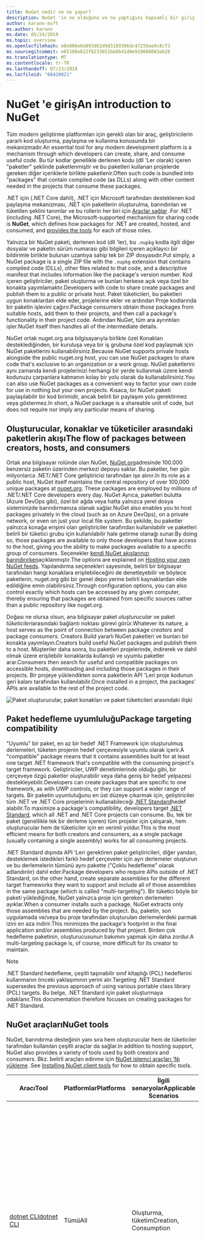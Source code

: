 ```yaml
---
title: NuGet nedir ve ne yapar?
description: NuGet 'in ne olduğunu ve ne yaptığını kapsamlı bir giriş
author: karann-msft
ms.author: karann
ms.date: 05/24/2019
ms.topic: overview
ms.openlocfilehash: e8e806e0a893d62d9d3189396dc47250ae9c8cf3
ms.sourcegitcommit: e65180e622f6233b51bb0b41d0e919688083eb26
ms.translationtype: MT
ms.contentlocale: tr-TR
ms.lasthandoff: 07/23/2019
ms.locfileid: "68420021"
---
```

# <a name="an-introduction-to-nuget"></a><span data-ttu-id="28ae1-103">NuGet 'e giriş</span><span class="sxs-lookup"><span data-stu-id="28ae1-103">An introduction to NuGet</span></span>

<span data-ttu-id="28ae1-104">Tüm modern geliştirme platformları için gerekli olan bir araç, geliştiricilerin yararlı kod oluşturma, paylaşma ve kullanma konusunda bir mekanizmadır.</span><span class="sxs-lookup"><span data-stu-id="28ae1-104">An essential tool for any modern development platform is a mechanism through which developers can create, share, and consume useful code.</span></span> <span data-ttu-id="28ae1-105">Bu tür kodlar genellikle derlenen kodu (dll 'Ler olarak) içeren "paketler" şeklinde paketlenmiştir ve bu paketleri kullanan projelerde gereken diğer içeriklerle birlikte paketlenir.</span><span class="sxs-lookup"><span data-stu-id="28ae1-105">Often such code is bundled into "packages" that contain compiled code (as DLLs) along with other content needed in the projects that consume these packages.</span></span>

<span data-ttu-id="28ae1-106">.NET için (.NET Core dahil), .NET için Microsoft tarafından desteklenen kod paylaşma mekanizması, .NET için paketlerin oluşturulma, barındırılan ve tüketilen şeklini tanımlar ve bu rollerin her biri için [Araçlar sağlar](install-nuget-client-tools.md) .</span><span class="sxs-lookup"><span data-stu-id="28ae1-106">For .NET (including .NET Core), the Microsoft-supported mechanism for sharing code is **NuGet**, which defines how packages for .NET are created, hosted, and consumed, and [provides the tools](install-nuget-client-tools.md) for each of those roles.</span></span>

<span data-ttu-id="28ae1-107">Yalnızca bir NuGet paketi, derlenen kod (dll 'ler), bu `.nupkg` kodla ilgili diğer dosyalar ve paketin sürüm numarası gibi bilgileri içeren açıklayıcı bir bildirimle birlikte bulunan uzantıya sahip tek bir ZIP dosyasıdır.</span><span class="sxs-lookup"><span data-stu-id="28ae1-107">Put simply, a NuGet package is a single ZIP file with the `.nupkg` extension that contains compiled code (DLLs), other files related to that code, and a descriptive manifest that includes information like the package's version number.</span></span> <span data-ttu-id="28ae1-108">Kod içeren geliştiriciler, paket oluşturma ve bunları herkese açık veya özel bir konakta yayımlamaktır.</span><span class="sxs-lookup"><span data-stu-id="28ae1-108">Developers with code to share create packages and publish them to a public or private host.</span></span> <span data-ttu-id="28ae1-109">Paket tüketicileri, bu paketleri uygun konaklardan elde eder, projelerine ekler ve ardından Proje kodlarında bir paketin işlevini çağırır.</span><span class="sxs-lookup"><span data-stu-id="28ae1-109">Package consumers obtain those packages from suitable hosts, add them to their projects, and then call a package's functionality in their project code.</span></span> <span data-ttu-id="28ae1-110">Ardından NuGet, tüm ara ayrıntıları işler.</span><span class="sxs-lookup"><span data-stu-id="28ae1-110">NuGet itself then handles all of the intermediate details.</span></span>

<span data-ttu-id="28ae1-111">NuGet ortak nuget.org ana bilgisayarıyla birlikte özel Konakları desteklediğinden, bir kuruluşa veya bir iş grubuna özel kod paylaşmak için NuGet paketlerini kullanabilirsiniz.</span><span class="sxs-lookup"><span data-stu-id="28ae1-111">Because NuGet supports private hosts alongside the public nuget.org host, you can use NuGet packages to share code that's exclusive to an organization or a work group.</span></span> <span data-ttu-id="28ae1-112">NuGet paketlerini aynı zamanda kendi projelerinizi herhangi bir yerde kullanmak üzere kendi kodunuzu çarpanlara katmanın kolay bir yolu olarak da kullanabilirsiniz.</span><span class="sxs-lookup"><span data-stu-id="28ae1-112">You can also use NuGet packages as a convenient way to factor your own code for use in nothing but your own projects.</span></span> <span data-ttu-id="28ae1-113">Kısaca, bir NuGet paketi paylaşılabilir bir kod birimidir, ancak belirli bir paylaşım yolu gerektirmez veya göstermez.</span><span class="sxs-lookup"><span data-stu-id="28ae1-113">In short, a NuGet package is a shareable unit of code, but does not require nor imply any particular means of sharing.</span></span>

## <a name="the-flow-of-packages-between-creators-hosts-and-consumers"></a><span data-ttu-id="28ae1-114">Oluşturucular, konaklar ve tüketiciler arasındaki paketlerin akışı</span><span class="sxs-lookup"><span data-stu-id="28ae1-114">The flow of packages between creators, hosts, and consumers</span></span>

<span data-ttu-id="28ae1-115">Ortak ana bilgisayar rolünde olan NuGet, [NuGet.org](https://www.nuget.org)adresinde 100.000 benzersiz paketin üzerinden merkezi depoyu saklar. Bu paketler, her gün milyonlarca .NET/.NET Core geliştiricisi tarafından işe alınır.</span><span class="sxs-lookup"><span data-stu-id="28ae1-115">In its role as a public host, NuGet itself maintains the central repository of over 100,000 unique packages at [nuget.org](https://www.nuget.org). These packages are employed by millions of .NET/.NET Core developers every day.</span></span> <span data-ttu-id="28ae1-116">NuGet Ayrıca, paketleri bulutta (Azure DevOps gibi), özel bir ağda veya hatta yalnızca yerel dosya sisteminizde barındırmanıza olanak sağlar.</span><span class="sxs-lookup"><span data-stu-id="28ae1-116">NuGet also enables you to host packages privately in the cloud (such as on Azure DevOps), on a private network, or even on just your local file system.</span></span> <span data-ttu-id="28ae1-117">Bu şekilde, bu paketler yalnızca konağa erişimi olan geliştiriciler tarafından kullanılabilir ve paketleri belirli bir tüketici grubu için kullanılabilir hale getirme olanağı sunar.</span><span class="sxs-lookup"><span data-stu-id="28ae1-117">By doing so, those packages are available to only those developers that have access to the host, giving you the ability to make packages available to a specific group of consumers.</span></span> <span data-ttu-id="28ae1-118">Seçenekler [kendi NuGet akışlarınızı barındırırken](hosting-packages/overview.md)açıklanmıştır.</span><span class="sxs-lookup"><span data-stu-id="28ae1-118">The options are explained on [Hosting your own NuGet feeds](hosting-packages/overview.md).</span></span> <span data-ttu-id="28ae1-119">Yapılandırma seçenekleri sayesinde, belirli bir bilgisayar tarafından hangi konaklara erişilebileceğini de denetleyebilir ve böylece paketlerin, nuget.org gibi bir genel depo yerine belirli kaynaklardan elde edildiğine emin olabilirsiniz.</span><span class="sxs-lookup"><span data-stu-id="28ae1-119">Through configuration options, you can also control exactly which hosts can be accessed by any given computer, thereby ensuring that packages are obtained from specific sources rather than a public repository like nuget.org.</span></span>

<span data-ttu-id="28ae1-120">Doğası ne olursa olsun, ana bilgisayar paket *oluşturucular* ve paket *tüketicileri*arasındaki bağlantı noktası görevi görür.</span><span class="sxs-lookup"><span data-stu-id="28ae1-120">Whatever its nature, a host serves as the point of connection between package *creators* and package *consumers*.</span></span> <span data-ttu-id="28ae1-121">Creators Build yararlı NuGet paketleri ve bunları bir konakta yayımlayın.</span><span class="sxs-lookup"><span data-stu-id="28ae1-121">Creators build useful NuGet packages and publish them to a host.</span></span> <span data-ttu-id="28ae1-122">Müşteriler daha sonra, bu paketleri projelerinde, indirerek ve dahil olmak üzere erişilebilir konaklarda kullanışlı ve uyumlu paketler arar.</span><span class="sxs-lookup"><span data-stu-id="28ae1-122">Consumers then search for useful and compatible packages on accessible hosts, downloading and including those packages in their projects.</span></span> <span data-ttu-id="28ae1-123">Bir projeye yüklendikten sonra paketlerin API 'Leri proje kodunun geri kalanı tarafından kullanılabilir.</span><span class="sxs-lookup"><span data-stu-id="28ae1-123">Once installed in a project, the packages' APIs are available to the rest of the project code.</span></span>

![Paket oluşturucular, paket konakları ve paket tüketicileri arasındaki ilişki](media/nuget-roles.png)

## <a name="package-targeting-compatibility"></a><span data-ttu-id="28ae1-125">Paket hedefleme uyumluluğu</span><span class="sxs-lookup"><span data-stu-id="28ae1-125">Package targeting compatibility</span></span>

<span data-ttu-id="28ae1-126">"Uyumlu" bir paket, en az bir hedef .NET Framework için oluşturulmuş derlemeleri, tüketen projenin hedef çerçevesiyle uyumlu olarak içerir.</span><span class="sxs-lookup"><span data-stu-id="28ae1-126">A "compatible" package means that it contains assemblies built for at least one target .NET framework that's compatible with the consuming project's target framework.</span></span> <span data-ttu-id="28ae1-127">Geliştiriciler, UWP denetimlerinde olduğu gibi, bir çerçeveye özgü paketler oluşturabilir veya daha geniş bir hedef yelpazesi destekleyebilir.</span><span class="sxs-lookup"><span data-stu-id="28ae1-127">Developers can create packages that are specific to one framework, as with UWP controls, or they can support a wider range of targets.</span></span> <span data-ttu-id="28ae1-128">Bir paketin uyumluluğunu en üst düzeye çıkarmak için, geliştiriciler tüm .NET ve .NET Core projelerinin kullanabileceği [.NET Standard](/dotnet/standard/net-standard)hedef alabilir.</span><span class="sxs-lookup"><span data-stu-id="28ae1-128">To maximize a package's compatibility, developers target [.NET Standard](/dotnet/standard/net-standard), which all .NET and .NET Core projects can consume.</span></span> <span data-ttu-id="28ae1-129">Bu, tek bir paket (genellikle tek bir derleme içeren) tüm projeler için çalışarak, hem oluşturucular hem de tüketiciler için en verimli yoldur.</span><span class="sxs-lookup"><span data-stu-id="28ae1-129">This is the most efficient means for both creators and consumers, as a single package (usually containing a single assembly) works for all consuming projects.</span></span>

<span data-ttu-id="28ae1-130">.NET Standard dışında API 'Leri gerektiren paket geliştiricileri, diğer yandan, desteklemek istedikleri farklı hedef çerçeveler için ayrı derlemeler oluşturun ve bu derlemelerin tümünü aynı pakette ("Çoklu hedefleme" olarak adlandırılır) dahil eder.</span><span class="sxs-lookup"><span data-stu-id="28ae1-130">Package developers who require APIs outside of .NET Standard, on the other hand, create separate assemblies for the different target frameworks they want to support and include all of those assemblies in the same package (which is called "multi-targeting").</span></span> <span data-ttu-id="28ae1-131">Bir tüketici böyle bir paketi yüklediğinde, NuGet yalnızca proje için gereken derlemeleri ayıklar.</span><span class="sxs-lookup"><span data-stu-id="28ae1-131">When a consumer installs such a package, NuGet extracts only those assemblies that are needed by the project.</span></span> <span data-ttu-id="28ae1-132">Bu, paketin, son uygulamada ve/veya bu proje tarafından oluşturulan derlemelerdeki parmak izini en aza indirir.</span><span class="sxs-lookup"><span data-stu-id="28ae1-132">This minimizes the package's footprint in the final application and/or assemblies produced by that project.</span></span> <span data-ttu-id="28ae1-133">Birden çok hedefleme paketinin, oluşturucusunun bakımını yapmak için daha zordur.</span><span class="sxs-lookup"><span data-stu-id="28ae1-133">A multi-targeting package is, of course, more difficult for its creator to maintain.</span></span>

> [!Note]
> <span data-ttu-id="28ae1-134">.NET Standard hedefleme, çeşitli taşınabilir sınıf kitaplığı (PCL) hedeflerini kullanmanın önceki yaklaşımının yerini alır.</span><span class="sxs-lookup"><span data-stu-id="28ae1-134">Targeting .NET Standard supersedes the previous approach of using various portable class library (PCL) targets.</span></span> <span data-ttu-id="28ae1-135">Bu belge, .NET Standard için paket oluşturmaya odaklanır.</span><span class="sxs-lookup"><span data-stu-id="28ae1-135">This documentation therefore focuses on creating packages for .NET Standard.</span></span>

## <a name="nuget-tools"></a><span data-ttu-id="28ae1-136">NuGet araçları</span><span class="sxs-lookup"><span data-stu-id="28ae1-136">NuGet tools</span></span>

<span data-ttu-id="28ae1-137">NuGet, barındırma desteğinin yanı sıra hem oluşturucular hem de tüketiciler tarafından kullanılan çeşitli araçlar da sağlar.</span><span class="sxs-lookup"><span data-stu-id="28ae1-137">In addition to hosting support, NuGet also provides a variety of tools used by both creators and consumers.</span></span> <span data-ttu-id="28ae1-138">Bkz. belirli araçları edinme için [NuGet istemci araçları 'Nı yükleme](install-nuget-client-tools.md) .</span><span class="sxs-lookup"><span data-stu-id="28ae1-138">See [Installing NuGet client tools](install-nuget-client-tools.md) for how to obtain specific tools.</span></span>

| <span data-ttu-id="28ae1-139">Aracı</span><span class="sxs-lookup"><span data-stu-id="28ae1-139">Tool</span></span> | <span data-ttu-id="28ae1-140">Platformlar</span><span class="sxs-lookup"><span data-stu-id="28ae1-140">Platforms</span></span> | <span data-ttu-id="28ae1-141">İlgili senaryolar</span><span class="sxs-lookup"><span data-stu-id="28ae1-141">Applicable Scenarios</span></span> | <span data-ttu-id="28ae1-142">Açıklama</span><span class="sxs-lookup"><span data-stu-id="28ae1-142">Description</span></span> |
| --- | --- | --- | --- |
| [<span data-ttu-id="28ae1-143">dotnet CLI</span><span class="sxs-lookup"><span data-stu-id="28ae1-143">dotnet CLI</span></span>](consume-packages/install-use-packages-dotnet-cli.md) | <span data-ttu-id="28ae1-144">Tümü</span><span class="sxs-lookup"><span data-stu-id="28ae1-144">All</span></span> | <span data-ttu-id="28ae1-145">Oluşturma, tüketim</span><span class="sxs-lookup"><span data-stu-id="28ae1-145">Creation, Consumption</span></span> | <span data-ttu-id="28ae1-146">.NET Core ve .NET Standard kitaplıkları için CLı aracı ve .NET Framework hedefi olan SDK stili projeler için (bkz. [SDK özniteliği](/dotnet/core/tools/csproj#additions)).</span><span class="sxs-lookup"><span data-stu-id="28ae1-146">CLI tool for .NET Core and .NET Standard libraries, and for SDK-style projects that target .NET Framework (see [SDK attribute](/dotnet/core/tools/csproj#additions)).</span></span> <span data-ttu-id="28ae1-147">, Doğrudan .NET Core araç zinciri içinde belirli NuGet CLı özellikleri sağlar.</span><span class="sxs-lookup"><span data-stu-id="28ae1-147">Provides certain NuGet CLI capabilities directly within the .NET Core tool chain.</span></span> <span data-ttu-id="28ae1-148">`nuget.exe` CLI ile birlikte DotNet CLI, Visual Studio projeleriyle etkileşime girmiyor.</span><span class="sxs-lookup"><span data-stu-id="28ae1-148">As with the `nuget.exe` CLI, the dotnet CLI does not interact with Visual Studio projects.</span></span> |
| [<span data-ttu-id="28ae1-149">nuget.exe CLI</span><span class="sxs-lookup"><span data-stu-id="28ae1-149">nuget.exe CLI</span></span>](consume-packages/install-use-packages-nuget-cli.md) | <span data-ttu-id="28ae1-150">Tümü</span><span class="sxs-lookup"><span data-stu-id="28ae1-150">All</span></span> | <span data-ttu-id="28ae1-151">Oluşturma, tüketim</span><span class="sxs-lookup"><span data-stu-id="28ae1-151">Creation, Consumption</span></span> | <span data-ttu-id="28ae1-152">.NET Standard kitaplıklarını hedefleyen .NET Framework kitaplıkları ve SDK olmayan projeler için CLı aracı.</span><span class="sxs-lookup"><span data-stu-id="28ae1-152">CLI tool for .NET Framework libraries and non-SDK-style projects that target .NET Standard libraries.</span></span> <span data-ttu-id="28ae1-153">Özellikle paket oluşturucuları, bazı ve yalnızca tüketicilere uygulanan ve her ikisine de uygulanan bazı komutlarla, tüm NuGet yeteneklerini sağlar.</span><span class="sxs-lookup"><span data-stu-id="28ae1-153">Provides all NuGet capabilities, with some commands applying specifically to package creators, some applying only to consumers, and others applying to both.</span></span> <span data-ttu-id="28ae1-154">Örneğin, paket oluşturucuları, çeşitli derlemelerden `nuget pack` ve ilgili dosyalardan bir paket oluşturmak için komutunu kullanır, paket `nuget install` tüketicileri bir proje klasörüne paketleri dahil etmek için kullanır ve herkes NuGet yapılandırmasını ayarlamak `nuget config` için kullanır değişkenlerinin.</span><span class="sxs-lookup"><span data-stu-id="28ae1-154">For example, package creators use the `nuget pack` command to create a package from various assemblies and related files, package consumers use `nuget install` to include packages in a project folder, and everyone uses `nuget config` to set NuGet configuration variables.</span></span> <span data-ttu-id="28ae1-155">Platformdan bağımsız bir araç olan NuGet CLı, Visual Studio projeleriyle etkileşime girmiyor.</span><span class="sxs-lookup"><span data-stu-id="28ae1-155">As a platform-agnostic tool, the NuGet CLI does not interact with Visual Studio projects.</span></span> |
| [<span data-ttu-id="28ae1-156">Paket Yöneticisi Konsolu</span><span class="sxs-lookup"><span data-stu-id="28ae1-156">Package Manager Console</span></span>](consume-packages/install-use-packages-powershell.md) | <span data-ttu-id="28ae1-157">Windows üzerinde Visual Studio</span><span class="sxs-lookup"><span data-stu-id="28ae1-157">Visual Studio on Windows</span></span> | <span data-ttu-id="28ae1-158">Tüketim</span><span class="sxs-lookup"><span data-stu-id="28ae1-158">Consumption</span></span> | <span data-ttu-id="28ae1-159">Visual Studio projelerindeki paketleri yüklemek ve yönetmek için [PowerShell komutları](reference/Powershell-Reference.md) sağlar.</span><span class="sxs-lookup"><span data-stu-id="28ae1-159">Provides [PowerShell commands](reference/Powershell-Reference.md) for installing and managing packages in Visual Studio projects.</span></span> |
| [<span data-ttu-id="28ae1-160">Paket Yöneticisi UI</span><span class="sxs-lookup"><span data-stu-id="28ae1-160">Package Manager UI</span></span>](consume-packages/install-use-packages-visual-studio.md) | <span data-ttu-id="28ae1-161">Windows üzerinde Visual Studio</span><span class="sxs-lookup"><span data-stu-id="28ae1-161">Visual Studio on Windows</span></span> | <span data-ttu-id="28ae1-162">Tüketim</span><span class="sxs-lookup"><span data-stu-id="28ae1-162">Consumption</span></span> | <span data-ttu-id="28ae1-163">, Visual Studio projelerindeki paketleri yüklemek ve yönetmek için kullanımı kolay bir kullanıcı arabirimi sağlar.</span><span class="sxs-lookup"><span data-stu-id="28ae1-163">Provides an easy-to-use UI for installing and managing packages in Visual Studio projects.</span></span> |
| [<span data-ttu-id="28ae1-164">NuGet Kullanıcı arabirimini yönetme</span><span class="sxs-lookup"><span data-stu-id="28ae1-164">Manage NuGet UI</span></span>](/visualstudio/mac/nuget-walkthrough) | <span data-ttu-id="28ae1-165">Mac için Visual Studio</span><span class="sxs-lookup"><span data-stu-id="28ae1-165">Visual Studio for Mac</span></span> | <span data-ttu-id="28ae1-166">Tüketim</span><span class="sxs-lookup"><span data-stu-id="28ae1-166">Consumption</span></span> | <span data-ttu-id="28ae1-167">Mac için Visual Studio projelerindeki paketleri yüklemek ve yönetmek için kullanımı kolay bir kullanıcı arabirimi sağlar.</span><span class="sxs-lookup"><span data-stu-id="28ae1-167">Provide an easy-to-use UI for installing and managing packages in Visual Studio for Mac projects.</span></span> |
| [<span data-ttu-id="28ae1-168">MSBuild</span><span class="sxs-lookup"><span data-stu-id="28ae1-168">MSBuild</span></span>](reference/msbuild-targets.md) | <span data-ttu-id="28ae1-169">Windows</span><span class="sxs-lookup"><span data-stu-id="28ae1-169">Windows</span></span> | <span data-ttu-id="28ae1-170">Oluşturma, tüketim</span><span class="sxs-lookup"><span data-stu-id="28ae1-170">Creation, Consumption</span></span> | <span data-ttu-id="28ae1-171">Doğrudan MSBuild araç zinciri aracılığıyla bir projede kullanılan paketleri ve geri yükleme paketlerini oluşturma yeteneği sağlar.</span><span class="sxs-lookup"><span data-stu-id="28ae1-171">Provides the ability to create packages and restore packages used in a project directly through the MSBuild tool chain.</span></span> |

<span data-ttu-id="28ae1-172">Gördüğünüz gibi, birlikte çalıştığınız NuGet araçları, paketleri oluşturma, kullanma veya yayımlama ve üzerinde çalıştığınız platformu önemli ölçüde temel alır.</span><span class="sxs-lookup"><span data-stu-id="28ae1-172">As you can see, the NuGet tools you work with depend greatly on whether you're creating, consuming, or publishing packages, and the platform on which you're working.</span></span> <span data-ttu-id="28ae1-173">Paket oluşturucuları, genellikle diğer NuGet paketlerinde bulunan işlevselliğin üzerine inşa ettikleri tüketicilerlerdir.</span><span class="sxs-lookup"><span data-stu-id="28ae1-173">Package creators are typically also consumers, as they build on top of functionality that exists in other NuGet packages.</span></span> <span data-ttu-id="28ae1-174">Tabii ki bu paketler yine de diğerleri için de değişebilir.</span><span class="sxs-lookup"><span data-stu-id="28ae1-174">And those packages, of course, may in turn depend on still others.</span></span>

<span data-ttu-id="28ae1-175">Daha fazla bilgi için [paket oluşturma iş akışı](create-packages/Overview-and-Workflow.md) ve [paket tüketimi iş akışı](consume-packages/Overview-and-Workflow.md) makaleleriyle başlayın.</span><span class="sxs-lookup"><span data-stu-id="28ae1-175">For more information, start with the [Package creation workflow](create-packages/Overview-and-Workflow.md) and [Package consumption workflow](consume-packages/Overview-and-Workflow.md) articles.</span></span>

## <a name="managing-dependencies"></a><span data-ttu-id="28ae1-176">Bağımlılıkları yönetme</span><span class="sxs-lookup"><span data-stu-id="28ae1-176">Managing dependencies</span></span>

<span data-ttu-id="28ae1-177">Başkalarının çalışmasına kolayca derleme yeteneği, bir paket yönetim sistemi en güçlü özelliklerinden biridir.</span><span class="sxs-lookup"><span data-stu-id="28ae1-177">The ability to easily build on the work of others is one of most powerful features of a package management system.</span></span> <span data-ttu-id="28ae1-178">Buna uygun olarak, NuGet 'in bu bağımlılık ağacını veya bir proje adına "Graph" i yönetdiklediğine benzer.</span><span class="sxs-lookup"><span data-stu-id="28ae1-178">Accordingly, much of what NuGet does is managing that dependency tree or "graph" on behalf of a project.</span></span> <span data-ttu-id="28ae1-179">Yalnızca bir projede doğrudan kullandığınız paketlerle sorun olması gerektiğini söyleriz.</span><span class="sxs-lookup"><span data-stu-id="28ae1-179">Simply said, you need only concern yourself with those packages that you're directly using in a project.</span></span> <span data-ttu-id="28ae1-180">Bu paketlerin herhangi biri diğer paketleri kullanıyorsa (Bu durumda, hala diğerleri de kullanılabilir), NuGet bu alt düzey bağımlılıklardan yararlanır.</span><span class="sxs-lookup"><span data-stu-id="28ae1-180">If any of those packages themselves consume other packages (which can, in turn, consume still others), NuGet takes care of all those down-level dependencies.</span></span>

<span data-ttu-id="28ae1-181">Aşağıdaki görüntüde, beş pakete bağımlı olan bir proje gösterilmektedir ve bu da başka bir sayıya göre değişir.</span><span class="sxs-lookup"><span data-stu-id="28ae1-181">The following image shows a project that depends on five packages, which in turn depend on a number of others.</span></span>

![.NET projesi için örnek bir NuGet bağımlılığı grafiği](media/dependency-graph.png)

<span data-ttu-id="28ae1-183">Bazı paketlerin bağımlılık grafiğinde birden çok kez göründüğünü unutmayın.</span><span class="sxs-lookup"><span data-stu-id="28ae1-183">Notice that some packages appear multiple times in the dependency graph.</span></span> <span data-ttu-id="28ae1-184">Örneğin, B paketinin üç farklı tüketicisi vardır ve her tüketici bu paket için farklı bir sürüm (gösterilmez) belirtebilir.</span><span class="sxs-lookup"><span data-stu-id="28ae1-184">For example, there are three different consumers of package B, and each consumer might also specify a different version for that package (not shown).</span></span> <span data-ttu-id="28ae1-185">Bu, özellikle yaygın olarak kullanılan paketler için yaygın bir oluşumdır.</span><span class="sxs-lookup"><span data-stu-id="28ae1-185">This is a common occurrence, especially for widely-used packages.</span></span> <span data-ttu-id="28ae1-186">NuGet neyse ki, tüm tüketicilere, B paketinin hangi sürümünün tüm müşterileri karşılayıp karşılamadığını tespit etmek için tüm sabit çalışmalarınız.</span><span class="sxs-lookup"><span data-stu-id="28ae1-186">NuGet fortunately does all the hard work to determine exactly which version of package B satisfies all consumers.</span></span> <span data-ttu-id="28ae1-187">Ardından NuGet, bağımlılık grafiğinin ne kadar derin olduğuna bakılmaksızın diğer tüm paketler için de aynı şekilde yapılır.</span><span class="sxs-lookup"><span data-stu-id="28ae1-187">NuGet then does the same for all other packages, no matter how deep the dependency graph.</span></span>

<span data-ttu-id="28ae1-188">NuGet 'in bu hizmeti nasıl gerçekleştirdiği hakkında daha fazla bilgi için bkz. [bağımlılık çözünürlüğü](consume-packages/dependency-resolution.md).</span><span class="sxs-lookup"><span data-stu-id="28ae1-188">For more details on how NuGet performs this service, see [Dependency resolution](consume-packages/dependency-resolution.md).</span></span>

## <a name="tracking-references-and-restoring-packages"></a><span data-ttu-id="28ae1-189">Başvuruları izleme ve paketleri geri yükleme</span><span class="sxs-lookup"><span data-stu-id="28ae1-189">Tracking references and restoring packages</span></span>

<span data-ttu-id="28ae1-190">Projeler geliştirici bilgisayarları, kaynak denetimi depoları, derleme sunucuları ve benzeri kolay bir şekilde hareket edebildiğinden, NuGet paketlerinin ikili derlemelerinin doğrudan bir projeye bağlanmasını sağlamak son derece pratik değildir.</span><span class="sxs-lookup"><span data-stu-id="28ae1-190">Because projects can easily move between developer computers, source control repositories, build servers, and so forth, it's highly impractical to keep the binary assemblies of NuGet packages directly bound to a project.</span></span> <span data-ttu-id="28ae1-191">Bunu yaptığınızda, projenin her bir kopyasının gereksiz yere eşit hale getirilmiş olması (ve böylece kaynak denetimi depolarında alan olması) sağlanır.</span><span class="sxs-lookup"><span data-stu-id="28ae1-191">Doing so would make each copy of the project unnecessarily bloated (and thereby waste space in source control repositories).</span></span> <span data-ttu-id="28ae1-192">Güncelleştirme, projenin tüm kopyalarına uygulanması gerektiği için paket ikililerini daha yeni sürümlere güncelleştirmeyi de zorlaştırır.</span><span class="sxs-lookup"><span data-stu-id="28ae1-192">It would also make it very difficult to update package binaries to newer versions as updates would have to be applied across all copies of the project.</span></span>

<span data-ttu-id="28ae1-193">Bunun yerine NuGet, üst düzey ve alt düzey bağımlılıklar dahil olmak üzere bir projenin bağımlı olduğu paketlerin basit başvuru listesini tutar.</span><span class="sxs-lookup"><span data-stu-id="28ae1-193">NuGet instead maintains a simple reference list of the packages upon which a project depends, including both top-level and down-level dependencies.</span></span> <span data-ttu-id="28ae1-194">Diğer bir deyişle, bir ana bilgisayardan bir projeye paket yüklediğinizde NuGet, başvuru listesindeki paket tanımlayıcısını ve sürüm numarasını kaydeder.</span><span class="sxs-lookup"><span data-stu-id="28ae1-194">That is, whenever you install a package from some host into a project, NuGet records the package identifier and version number in the reference list.</span></span> <span data-ttu-id="28ae1-195">(Bir paket kaldırıldığında, bunu listeden kaldırır.) NuGet daha sonra, [paket geri yükleme](consume-packages/package-restore.md)bölümünde anlatıldığı gibi istek üzerine tüm başvurulan paketleri geri yüklemek için bir yol sağlar.</span><span class="sxs-lookup"><span data-stu-id="28ae1-195">(Uninstalling a package, of course, removes it from the list.) NuGet then provides a means to restore all referenced packages upon request, as described on [Package restore](consume-packages/package-restore.md).</span></span>

![Paket yüklemesinde bir NuGet başvuru listesi oluşturulur ve paketleri başka bir yerde geri yüklemek için kullanılabilir](media/nuget-restore.png)

<span data-ttu-id="28ae1-197">Yalnızca başvuru listesi ile NuGet bunu yeniden yükleyebilir&mdash;, bu paketlerin tümünü daha sonra herkese açık ve/veya özel konaklardan *geri yükleyebilir*&mdash;.</span><span class="sxs-lookup"><span data-stu-id="28ae1-197">With only the reference list, NuGet can then reinstall&mdash;that is, *restore*&mdash;all of those packages from public and/or private hosts at any later time.</span></span> <span data-ttu-id="28ae1-198">Kaynak denetimine bir proje kaydederken veya başka bir şekilde paylaşılırken, yalnızca başvuru listesini dahil edersiniz ve paket ikililerini hariç tut (bkz. [paketleri ve kaynak denetimi](consume-packages/packages-and-source-control.md).)</span><span class="sxs-lookup"><span data-stu-id="28ae1-198">When committing a project to source control, or sharing it in some other way, you include only the reference list and exclude any package binaries (see [Packages and source control](consume-packages/packages-and-source-control.md).)</span></span>

<span data-ttu-id="28ae1-199">Otomatik dağıtım sisteminin bir parçası olarak projenin bir kopyasını elde eden bir yapı sunucusu gibi bir projeyi alan bilgisayar, her gerektiğinde yalnızca bir NuGet bağımlılıkları geri yüklemeyi ister.</span><span class="sxs-lookup"><span data-stu-id="28ae1-199">The computer that receives a project, such as a build server obtaining a copy of the project as part of an automated deployment system, simply asks NuGet to restore dependencies whenever they're needed.</span></span> <span data-ttu-id="28ae1-200">Azure DevOps gibi derleme sistemleri, bu tam amaçla "NuGet geri yükleme" adımlarını sağlar.</span><span class="sxs-lookup"><span data-stu-id="28ae1-200">Build systems like Azure DevOps provide "NuGet restore" steps for this exact purpose.</span></span> <span data-ttu-id="28ae1-201">Benzer şekilde, geliştiriciler projenin bir kopyasını edindiklerinde (bir depoyu kopyalarken olduğu gibi), gerekli tüm paketleri elde etmek için `nuget restore` (NuGet CLI), `dotnet restore` (DotNet CLI) veya `Install-Package` (Paket Yöneticisi konsolu) gibi komutları çağırabilir.</span><span class="sxs-lookup"><span data-stu-id="28ae1-201">Similarly, when developers obtain a copy of a project (as when cloning a repository), they can invoke command like `nuget restore` (NuGet CLI), `dotnet restore` (dotnet CLI), or `Install-Package` (Package Manager Console) to obtain all the necessary packages.</span></span> <span data-ttu-id="28ae1-202">Visual Studio 'Nun parçası olarak, bir proje oluştururken paketleri otomatik olarak geri yükler ( [paket geri yükleme](consume-packages/package-restore.md)bölümünde açıklandığı gibi otomatik geri yükleme özelliği etkin olur).</span><span class="sxs-lookup"><span data-stu-id="28ae1-202">Visual Studio, for its part, automatically restores packages when building a project (provided that automatic restore is enabled, as described on [Package restore](consume-packages/package-restore.md)).</span></span>

<span data-ttu-id="28ae1-203">Daha sonra, NuGet 'in geliştiricilerin ilgilenmediği birincil rolü, projeniz adına başvuru listesinin saklanması ve bu başvurulan paketleri etkin bir şekilde geri yükleme (ve güncelleştirme) araçlarını sağlamaktır.</span><span class="sxs-lookup"><span data-stu-id="28ae1-203">Clearly, then, NuGet's primary role where developers are concerned is maintaining that reference list on behalf of your project and providing the means to efficiently restore (and update) those referenced packages.</span></span> <span data-ttu-id="28ae1-204">Bu liste, çağrıldıklarında iki *paket yönetim biçiminden*birinde tutulur:</span><span class="sxs-lookup"><span data-stu-id="28ae1-204">This list is maintained in one of two *package management formats*, as they're called:</span></span>

- <span data-ttu-id="28ae1-205">[Packagereference](consume-packages/package-references-in-project-files.md) (veya "proje dosyalarındaki paket başvuruları") | *(NuGet 4.0 +)* Projenin en üst düzey bağımlılıklarının listesini doğrudan proje dosyasında tutar, bu yüzden ayrı bir dosya gerekmez.</span><span class="sxs-lookup"><span data-stu-id="28ae1-205">[PackageReference](consume-packages/package-references-in-project-files.md) (or "package references in project files") | *(NuGet 4.0+)* Maintains a list of a project's top-level dependencies directly within the project file, so no separate file is needed.</span></span> <span data-ttu-id="28ae1-206">İlişkili bir dosya `obj/project.assets.json`, bir projenin tüm alt düzey bağımlılıklarla birlikte kullandığı paketlerin genel bağımlılık grafiğini yönetmek için dinamik olarak oluşturulur.</span><span class="sxs-lookup"><span data-stu-id="28ae1-206">An associated file, `obj/project.assets.json`, is dynamically generated to manage the overall dependency graph of the packages that a project uses along with all down-level dependencies.</span></span> <span data-ttu-id="28ae1-207">PackageReference, her zaman .NET Core projeleri tarafından kullanılır.</span><span class="sxs-lookup"><span data-stu-id="28ae1-207">PackageReference is always used by .NET Core projects.</span></span>

- <span data-ttu-id="28ae1-208">[`packages.config`](reference/packages-config.md): *(NuGet 1.0 +)* Diğer yüklü paketlerin bağımlılıkları da dahil olmak üzere, projedeki tüm bağımlılıkların düz bir listesini tutan bir XML dosyası.</span><span class="sxs-lookup"><span data-stu-id="28ae1-208">[`packages.config`](reference/packages-config.md): *(NuGet 1.0+)* An XML file that maintains a flat list of all dependencies in the project, including the dependencies of other installed packages.</span></span> <span data-ttu-id="28ae1-209">Yüklenen veya geri yüklenen paketler bir `packages` klasörde depolanır.</span><span class="sxs-lookup"><span data-stu-id="28ae1-209">Installed or restored packages are stored in a `packages` folder.</span></span>

<span data-ttu-id="28ae1-210">Herhangi bir projede hangi paket yönetimi biçiminin çalıştırıldığı, proje türüne ve NuGet (ve/veya Visual Studio) sürümüne bağlıdır.</span><span class="sxs-lookup"><span data-stu-id="28ae1-210">Which package management format is employed in any given project depends on the project type, and the available version of NuGet (and/or Visual Studio).</span></span> <span data-ttu-id="28ae1-211">Hangi biçimin kullanıldığını denetlemek için, ilk paketinizi yükledikten sonra proje `packages.config` kökünde öğesine bakmanız yeterlidir.</span><span class="sxs-lookup"><span data-stu-id="28ae1-211">To check what format is being used, simply look for `packages.config` in the project root after installing your first package.</span></span> <span data-ttu-id="28ae1-212">Bu dosya yoksa, \<packagereference\> öğesi için proje dosyasına doğrudan bakın.</span><span class="sxs-lookup"><span data-stu-id="28ae1-212">If you don't have that file, look in the project file directly for a \<PackageReference\> element.</span></span>

<span data-ttu-id="28ae1-213">Bir seçiminiz olduğunda, PackageReference kullanmanızı öneririz.</span><span class="sxs-lookup"><span data-stu-id="28ae1-213">When you have a choice, we recommend using PackageReference.</span></span> <span data-ttu-id="28ae1-214">`packages.config`, eski amaçlar için korunur ve artık etkin geliştirme aşamasındadır.</span><span class="sxs-lookup"><span data-stu-id="28ae1-214">`packages.config` is maintained for legacy purposes and is no longer under active development.</span></span>

> [!Tip]
> <span data-ttu-id="28ae1-215">`nuget.exe` Gibi`nuget install`çeşitli CLI komutları, paketi otomatik olarak başvuru listesine eklemez.</span><span class="sxs-lookup"><span data-stu-id="28ae1-215">Various `nuget.exe` CLI commands, like `nuget install`, do not automatically add the package to the reference list.</span></span> <span data-ttu-id="28ae1-216">Bu liste, Visual Studio Paket Yöneticisi (UI veya konsol) ile ve CLI ile `dotnet.exe` bir paket yüklenirken güncelleştirilir.</span><span class="sxs-lookup"><span data-stu-id="28ae1-216">The list is updated when installing a package with the Visual Studio Package Manager (UI or Console), and with `dotnet.exe` CLI.</span></span>

## <a name="what-else-does-nuget-do"></a><span data-ttu-id="28ae1-217">NuGet ne yapmalıyım?</span><span class="sxs-lookup"><span data-stu-id="28ae1-217">What else does NuGet do?</span></span>

<span data-ttu-id="28ae1-218">Şu ana kadar NuGet 'in aşağıdaki özelliklerini öğrendiniz:</span><span class="sxs-lookup"><span data-stu-id="28ae1-218">So far you've learned the following characteristics of NuGet:</span></span>

- <span data-ttu-id="28ae1-219">NuGet, merkezi nuget.org deposunu özel barındırma desteğiyle sağlar.</span><span class="sxs-lookup"><span data-stu-id="28ae1-219">NuGet provides the central nuget.org repository with support for private hosting.</span></span>
- <span data-ttu-id="28ae1-220">NuGet, geliştiricilerin paket oluşturmak, yayımlamak ve tüketmesi için ihtiyacı olan araçları sağlar.</span><span class="sxs-lookup"><span data-stu-id="28ae1-220">NuGet provides the tools developers need for creating, publishing, and consuming packages.</span></span>
- <span data-ttu-id="28ae1-221">En önemlisi, NuGet bir projede kullanılan paketlerin başvuru listesini ve bu paketleri ilgili listeden geri yükleme ve güncelleştirme olanağı sağlar.</span><span class="sxs-lookup"><span data-stu-id="28ae1-221">Most importantly, NuGet maintains a reference list of packages used in a project and the ability to restore and update those packages from that list.</span></span>

<span data-ttu-id="28ae1-222">Bu işlemlerin verimli bir şekilde çalışmasını sağlamak için NuGet, bazı arka planda iyileştirmeler yapar.</span><span class="sxs-lookup"><span data-stu-id="28ae1-222">To make these processes work efficiently, NuGet does some behind-the-scenes optimizations.</span></span> <span data-ttu-id="28ae1-223">En önemlisi, NuGet bir paket önbelleğini ve bir genel paketler klasörünü, kısayol yükleme ve yeniden yükleme için yönetir.</span><span class="sxs-lookup"><span data-stu-id="28ae1-223">Most notably, NuGet manages a package cache and a global packages folder to shortcut installation and reinstallation.</span></span> <span data-ttu-id="28ae1-224">Önbellek zaten makinede yüklü olan bir paketin indirilmesini önler.</span><span class="sxs-lookup"><span data-stu-id="28ae1-224">The cache avoids downloading a package that's already been installed on the machine.</span></span> <span data-ttu-id="28ae1-225">Genel paketler klasörü, birden çok projenin aynı yüklü paketi paylaşmasına olanak tanır ve böylece NuGet 'in bilgisayardaki genel ayak izini azaltır.</span><span class="sxs-lookup"><span data-stu-id="28ae1-225">The global packages folder allows multiple projects to share the same installed package, thereby reducing NuGet's overall footprint on the computer.</span></span> <span data-ttu-id="28ae1-226">Önbellek ve genel paketler klasörü, bir yapı sunucusunda olduğu gibi daha fazla sayıda paketi sık geri yüklerken de çok yararlı olur.</span><span class="sxs-lookup"><span data-stu-id="28ae1-226">The cache and global packages folder are also very helpful when you're frequently restoring a larger number of packages, as on a build server.</span></span> <span data-ttu-id="28ae1-227">Bu mekanizmalar hakkında daha fazla bilgi için bkz. [genel paketleri ve önbellek klasörlerini yönetme](consume-packages/managing-the-global-packages-and-cache-folders.md).</span><span class="sxs-lookup"><span data-stu-id="28ae1-227">For more details on these mechanisms, see [Managing the global packages and cache folders](consume-packages/managing-the-global-packages-and-cache-folders.md).</span></span>

<span data-ttu-id="28ae1-228">Tek bir projede, NuGet genel bağımlılık grafiğini yönetir, bu da aynı paketin farklı sürümlerine birden fazla başvuruyu çözmeyi içerir.</span><span class="sxs-lookup"><span data-stu-id="28ae1-228">Within an individual project, NuGet manages the overall dependency graph, which again includes resolving multiple references to different versions of the same package.</span></span> <span data-ttu-id="28ae1-229">Projenin aynı bağımlılıklara sahip bir veya daha fazla pakete bağımlılığı olması oldukça yaygındır.</span><span class="sxs-lookup"><span data-stu-id="28ae1-229">It's quite common that a project takes a dependency on one or more packages that themselves have the same dependencies.</span></span> <span data-ttu-id="28ae1-230">Nuget.org üzerindeki en faydalı yardımcı program paketlerinin bazıları diğer birçok paket tarafından kullanılabilir.</span><span class="sxs-lookup"><span data-stu-id="28ae1-230">Some of the most useful utility packages on nuget.org are employed by many other packages.</span></span> <span data-ttu-id="28ae1-231">Tüm bağımlılık grafiğinde, aynı paketin farklı sürümlerine yönelik olarak kolayca on farklı başvuruya sahip olabilirsiniz.</span><span class="sxs-lookup"><span data-stu-id="28ae1-231">In the entire dependency graph, then, you could easily have ten different references to different versions of the same package.</span></span> <span data-ttu-id="28ae1-232">Bu paketin birden çok sürümünün uygulamaya ait olmasını önlemek için, NuGet tüm tüketiciler tarafından hangi tek sürümün kullanılabileceğini sıralar.</span><span class="sxs-lookup"><span data-stu-id="28ae1-232">To avoid bringing multiple versions of that package into the application itself, NuGet sorts out which single version can be used by all consumers.</span></span> <span data-ttu-id="28ae1-233">(Daha fazla bilgi için bkz. [bağımlılık çözünürlüğü](consume-packages/dependency-resolution.md).)</span><span class="sxs-lookup"><span data-stu-id="28ae1-233">(For more information, see [Dependency Resolution](consume-packages/dependency-resolution.md).)</span></span>

<span data-ttu-id="28ae1-234">Bunun ötesinde, NuGet paketlerin nasıl yapılandırıldığı ( [Yerelleştirme](create-packages/creating-localized-packages.md) ve [hata ayıklama sembolleri](create-packages/symbol-packages.md)dahil) ve nasıl başvurulduğu ( [Sürüm aralıkları](reference/package-versioning.md#version-ranges-and-wildcards) ve [yayın öncesi sürümler](create-packages/prerelease-packages.md)dahil) ile ilgili tüm belirtimleri korur. NuGet Ayrıca, hizmetleriyle birlikte çalışmaya yönelik çeşitli API 'Ler sağlar ve Visual Studio uzantıları ve proje şablonları yazan geliştiriciler için destek sağlar.</span><span class="sxs-lookup"><span data-stu-id="28ae1-234">Beyond that, NuGet maintains all the specifications related to how packages are structured (including [localization](create-packages/creating-localized-packages.md) and [debug symbols](create-packages/symbol-packages.md)) and how they are referenced (including [version ranges](reference/package-versioning.md#version-ranges-and-wildcards) and [pre-release versions](create-packages/prerelease-packages.md).) NuGet also provides various APIs to work with its services programmatically, and provides support for developers who write Visual Studio extensions and project templates.</span></span>

<span data-ttu-id="28ae1-235">Bu belgelerin içindekiler tablosuna göz atabilmeniz için bir dakikanızı ayırın ve bu özellikleri, NuGet 'in Beginnings 'e geri dönme sürüm notlarıyla birlikte görebilirsiniz.</span><span class="sxs-lookup"><span data-stu-id="28ae1-235">Take a moment to browse the table of contents for this documentation, and you see all of these capabilities represented there, along with release notes dating back to NuGet's beginnings.</span></span>

## <a name="comments-contributions-and-issues"></a><span data-ttu-id="28ae1-236">Yorumlar, katılımlar ve sorunlar</span><span class="sxs-lookup"><span data-stu-id="28ae1-236">Comments, contributions, and issues</span></span>

<span data-ttu-id="28ae1-237">Son&mdash;olarak, bu belgelerde çok fazla hoş geldiniz açıklamaları ve katkımız yapmanız yeterlidir, her sayfanın üst kısmında **geri bildirim** ve **düzenleme** komutlarını seçin ya da GitHub 'daki [docs Repository](https://github.com/NuGet/docs.microsoft.com-nuget/) ve [docs sorun listesini](https://github.com/NuGet/docs.microsoft.com-nuget/issues) ziyaret edin.</span><span class="sxs-lookup"><span data-stu-id="28ae1-237">Finally, we very much welcome comments and contributions to this documentation&mdash;just select the **Feedback** and **Edit** commands on the top of any page, or visit the [docs repository](https://github.com/NuGet/docs.microsoft.com-nuget/) and [docs issue list](https://github.com/NuGet/docs.microsoft.com-nuget/issues) on GitHub.</span></span>

<span data-ttu-id="28ae1-238">Ayrıca, [çeşitli GitHub depoları](https://github.com/NuGet/Home)aracılığıyla NuGet 'e katkılara katkıda bulunuyoruz; NuGet sorunları üzerinde [https://github.com/NuGet/home/issues](https://github.com/NuGet/home/issues)bulunabilir.</span><span class="sxs-lookup"><span data-stu-id="28ae1-238">We also welcome contributions to NuGet itself through its [various GitHub repositories](https://github.com/NuGet/Home); NuGet issues can be found on [https://github.com/NuGet/home/issues](https://github.com/NuGet/home/issues).</span></span>

<span data-ttu-id="28ae1-239">NuGet deneyiminizin keyfini çıkarın!</span><span class="sxs-lookup"><span data-stu-id="28ae1-239">Enjoy your NuGet experience!</span></span>
